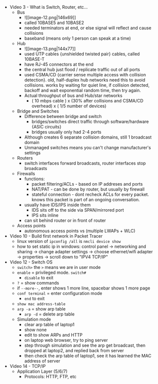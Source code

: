 - Video 3 - What is Switch, Router, etc...
	- Bus
		- ![[image-12.png|146x69]]
		- called 10BASE5 and 10BASE2
		- needed terminators at end, or else signal will reflect and cause collisions
		- baseband (means only 1 person can speak at a time)
	- Hub
		- ![[image-13.png|144x77]]
		- used UTP cables {unshielded twisted pair} cables, called 10BASE-T
		- have RJ-45 connectors at the end
		- the central hub just flood / replicate traffic out of all ports
		- used CSMA/CD {carrier sense multiple access with collision detection}. old, half-duplex hub networks need this to avoid collisions. works by waiting for quiet line, if collision detected, backoff and wait exponential random time, then try again.
		- Actual throughput of bus and Hub/star networks
			- ( 10 mbps cable ) x (30% after collisions and CSMA/CD overhead) x ( 1/5 number of devices)
	- Bridge and Switches
		- Difference between bridge and switch
			- bridges/switches direct traffic through software/hardware {ASIC circuits}
			- bridges usually only had 2-4 ports
		- Although creates 6 separate collision domains, still 1 broadcast domain
		- Unmanaged switches means you can't change manufacturer's settings
	- Routers
		- switch interfaces forward broadcasts, router interfaces stop broadcasts
	- Firewalls
		- functions:
			- packet filtering/ACLs - based on IP addreses and ports
			- NAT/PAT - can be done by router, but usually by firewall
			- stateful connection - dont recheck ACLs for every packet. knows this packet is part of an ongoing conversation.
		- usually have IDS/IPS inside them
			- IDS sits off to the side via SPAN/mirrored port
			- IPS sits inline
		- can sit behind router or in front of router
	- Access points
		- autonomous access points vs (multiple LWAPs + WLC)
- Video 10 - Build first network in Packet Tracer
	- linux version of `ipconfig /all` is `nmcli device show`
	- how to set static ip in windows:
	  control panel → networking and sharing → change adapter settings → choose ethernet/wifi adapter → properties → scroll down to "IPV4 TCP/IP"
- Video 12 - Switch OS
	- `switch>` the `>` means we are in user mode
	- `enable` = privileged mode. `switch#` 
		- `disable` to exit
	- `?` = show commands
	- if `--more--`, enter shows 1 more line, spacebar shows 1 more page
	- `conf terminal` = enter configuration mode
		- `end` to exit
	- `show mac address-table`
	- `arp -a` = show arp table
		- `arp -d` = delete arp table
	- Simulation mode
		- clear arp table of laptop1
		- show none
		- edit to show ARPs and HTTP
		- on laptop web browser, try to ping server
		- step through simulation and see the arp get broadcast, then dropped at laptop2, and replied back from server
		- then check the arp table of laptop1, see it has learned the MAC address of server
- Video 14 - TCP/IP
	- Application Layer (5/6/7)
		- Protocols: HTTP, FTP, etc
